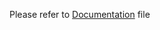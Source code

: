
Please refer to [Documentation](https://github.com/si294r/Documentation/blob/master/setup_apache_php5.6_with_mongodb_extension.md) file
